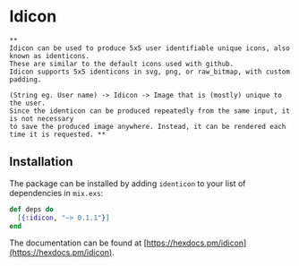 # Idicon

    **  
    Idicon can be used to produce 5x5 user identifiable unique icons, also known as identicons.
    These are similar to the default icons used with github.
    Idicon supports 5x5 identicons in svg, png, or raw_bitmap, with custom padding.

    (String eg. User name) -> Idicon -> Image that is (mostly) unique to the user.
    Since the identicon can be produced repeatedly from the same input, it is not necessary
    to save the produced image anywhere. Instead, it can be rendered each time it is requested. **

## Installation

The package can be installed
by adding `identicon` to your list of dependencies in `mix.exs`:

```elixir
def deps do
  [{:idicon, "~> 0.1.1"}]
end
```

The documentation can be found at [https://hexdocs.pm/idicon](https://hexdocs.pm/idicon).

